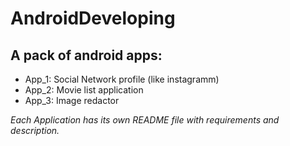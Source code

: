 # AndroidDeveloping
## A pack of android apps:
- App_1: Social Network profile (like instagramm)
- App_2: Movie list application
- App_3: Image redactor

*Each Application has its own README file with requirements and description.*

